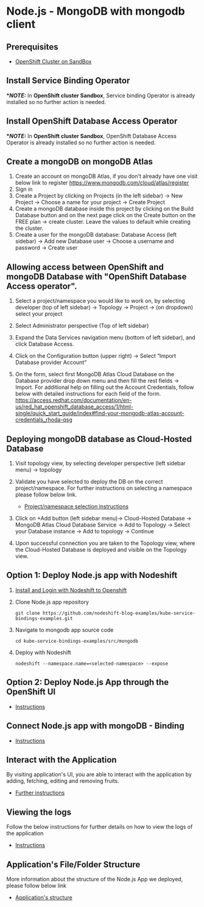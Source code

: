 # Node.js - MongoDB with mongodb client

## Prerequisites

- [OpenShift Cluster on SandBox](/README.md#setup-an-openshift-cluster-on-a-red-hat-sandbox)
<!-- or [OpenShift Cluster locally on your PC](/README.md#setup-an-openshift-cluster-locally-on-your-pc) -->

## Install Service Binding Operator

**\*_NOTE:_** In **OpenShift cluster Sandbox**, Service binding Operator is already installed so no further action is needed.

<!--
- [Instructions](../../README.md#install-service-binding-operator) -->

## Install OpenShift Database Access Operator

**\*_NOTE:_** In **OpenShift cluster Sandbox**, OpenShift Database Access Operator is already installed so no further action is needed.

<!-- **\*_NOTE:_** In **OpenShift locally** Database Access Operator is not yet available, so in that case use OpenShift Sandbox to continue with the tutorial. -->

## Create a mongoDB on mongoDB Atlas

1.  Create an account on mongoDB Atlas, if you don't already have one visit below link to register https://www.mongodb.com/cloud/atlas/register
1.  Sign in
1.  Create a Project by clicking on Projects (in the left sidebar) -> New Project -> Choose a name for your project -> Create Project
1.  Create a mongoDB database inside this project by clicking on the Build Database button and on the next page click on the Create button on the FREE plan -> create cluster. Leave the values to default while creating the cluster.
1.  Create a user for the mongoDB database: Database Access (left sidebar) -> Add new Database user -> Choose a username and password -> Create user

## Allowing access between OpenShift and mongoDB Database with "OpenShift Database Access operator".

1.  Select a project/namespace you would like to work on, by selecting developer (top of left sidebar) -> Topology -> Project -> (on dropdown) select your project
1.  Select Administrator perspective (Top of left sidebar)
1.  Expand the Data Services navigation menu (bottom of left sidebar), and click Database Access.
1.  Click on the Configuration button (upper right) -> Select “Import Database provider Account”

1.  On the form, select first MongoDB Atlas Cloud Database on the Database provider drop down menu and then fill the rest fields -> Import. For additional help on filling out the Account Credentials, follow below with detailed instructions for each field of the form. https://access.redhat.com/documentation/en-us/red_hat_openshift_database_access/1/html-single/quick_start_guide/index#find-your-mongodb-atlas-account-credentials_rhoda-qsg

## Deploying mongoDB database as Cloud-Hosted Database

1.  Visit topology view, by selecting developer perspective (left sidebar menu) -> topology
1.  Validate you have selected to deploy the DB on the correct project/namespace. For further instructions on selecting a namespace please follow below link.

    - [Project/namespace selection instructions](../../README.md#select-namespaceproject)

1.  Click on +Add button (left sidebar menu)-> Cloud-Hosted Database -> MongoDB Atlas Cloud Database Service -> Add to Topology -> Select your Database instance -> Add to topology -> Continue
1.  Upon successful connection you are taken to the Topology view, where the Cloud-Hosted Database is deployed and visible on the Topology view.

## Option 1: Deploy Node.js app with Nodeshift

1. [Install and Login with Nodeshift to Openshift](../../README.md#install-nodeshift)
1. Clone Node.js app repository

   ```
   git clone https://github.com/nodeshift-blog-examples/kube-service-bindings-examples.git
   ```

1. Navigate to mongodb app source code

   ```
   cd kube-service-bindings-examples/src/mongodb
   ```

1. Deploy with Nodeshift
   ```
   nodeshift --namespace.name=<selected-namespace> --expose
   ```

## Option 2: Deploy Node.js App through the OpenShift UI

- [Instructions](../../README.md#deploy-nodejs-app-from-openshift-ui)

## Connect Node.js app with mongoDB - Binding

- [Instructions](../../README.md#connecting-nodejs-app-using-service-binding-operator)

## Interact with the Application

By visiting application's UI, you are able to interact with the application by adding, fetching, editing and removing fruits.

- [Further instructions](../../README.md#interact-with-the-application)

## Viewing the logs

Follow the below instructions for further details on how to view the logs of the application

- [Instructions](../../README.md#viewing-logs-of-the-app)

## Application's File/Folder Structure

More information about the structure of the Node.js App we deployed, please follow below link 
* [Application's structure](../../README.md#nodejs-applications-folder-structure)